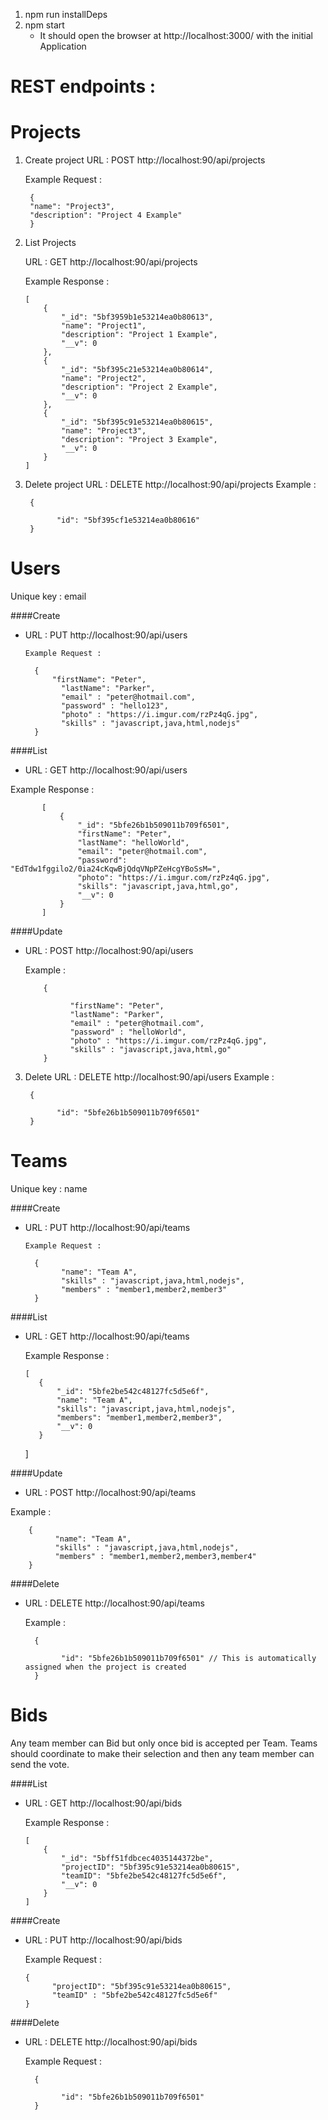1. npm run installDeps
2. npm start
    - It should open the browser at http://localhost:3000/ with the initial Application
    

# REST endpoints : 

# Projects

1. Create project
      URL : POST http://localhost:90/api/projects
      
      Example Request : 
        
        {
        "name": "Project3", 
        "description": "Project 4 Example"
        }

2. List Projects
  
     URL : GET http://localhost:90/api/projects
    
    Example Response : 
        
       [
           {
               "_id": "5bf3959b1e53214ea0b80613",
               "name": "Project1",
               "description": "Project 1 Example",
               "__v": 0
           },
           {
               "_id": "5bf395c21e53214ea0b80614",
               "name": "Project2",
               "description": "Project 2 Example",
               "__v": 0
           },
           {
               "_id": "5bf395c91e53214ea0b80615",
               "name": "Project3",
               "description": "Project 3 Example",
               "__v": 0
           }
       ]
   
3. Delete project
  URL : DELETE http://localhost:90/api/projects
  Example : 
        
        {
        	
        	  "id": "5bf395cf1e53214ea0b80616" 
        }


# Users

Unique key : email

####Create 

- URL : PUT http://localhost:90/api/users
      
      Example Request : 
        
        {
           	"firstName": "Peter", 
              "lastName": "Parker",
              "email" : "peter@hotmail.com",
              "password" : "hello123",
              "photo" : "https://i.imgur.com/rzPz4qG.jpg",
              "skills" : "javascript,java,html,nodejs"
        }

####List  
-   URL : GET http://localhost:90/api/users
    
   Example Response : 
            
           [
               {
                   "_id": "5bfe26b1b509011b709f6501",
                   "firstName": "Peter",
                   "lastName": "helloWorld",
                   "email": "peter@hotmail.com",
                   "password": "EdTdw1fggilo2/0ia24cKqwBjQdqVNpPZeHcgYBoSsM=",
                   "photo": "https://i.imgur.com/rzPz4qG.jpg",
                   "skills": "javascript,java,html,go",
                   "__v": 0
               }
           ]

####Update  
  
-   URL : POST http://localhost:90/api/users
     
      Example : 
            
            {
                
                  "firstName": "Peter", 
                  "lastName": "Parker",
                  "email" : "peter@hotmail.com",
                  "password" : "helloWorld",
                  "photo" : "https://i.imgur.com/rzPz4qG.jpg",
                  "skills" : "javascript,java,html,go"
            }


   
3. Delete 
  URL : DELETE http://localhost:90/api/users
  Example : 
        
        {
        	
        	  "id": "5bfe26b1b509011b709f6501" 
        }


# Teams

Unique key : name

####Create 

- URL : PUT http://localhost:90/api/teams
      
      Example Request : 
        
        {
        	  "name": "Team A", 
              "skills" : "javascript,java,html,nodejs",
              "members" : "member1,member2,member3"
        }

####List
  
-   URL : GET http://localhost:90/api/teams
    
    Example Response : 
        
        [
           {
               "_id": "5bfe2be542c48127fc5d5e6f",
               "name": "Team A",
               "skills": "javascript,java,html,nodejs",
               "members": "member1,member2,member3",
               "__v": 0
           }
       ]


####Update

-   URL : POST http://localhost:90/api/teams
  
  Example : 
        
        {
        	  "name": "Team A", 
              "skills" : "javascript,java,html,nodejs",
              "members" : "member1,member2,member3,member4"
        }


####Delete 
 
- URL : DELETE http://localhost:90/api/teams
 
  Example : 
        
        {
        	
        	  "id": "5bfe26b1b509011b709f6501" // This is automatically assigned when the project is created
        }
# Bids

Any team member can Bid but only once bid is accepted per Team. Teams should coordinate to make their selection and then any team member can send the vote. 

####List
  
-   URL : GET http://localhost:90/api/bids
    
    Example Response : 
        
        [
            {
                "_id": "5bff51fdbcec4035144372be",
                "projectID": "5bf395c91e53214ea0b80615",
                "teamID": "5bfe2be542c48127fc5d5e6f",
                "__v": 0
            }
        ]


####Create
  
-   URL : PUT http://localhost:90/api/bids
    
    Example Request : 
        
        {
        	  "projectID": "5bf395c91e53214ea0b80615", 
              "teamID" : "5bfe2be542c48127fc5d5e6f"
        }


####Delete 
 
- URL : DELETE http://localhost:90/api/bids
 
  Example Request : 
        
        {
        	
        	  "id": "5bfe26b1b509011b709f6501" 
        }
